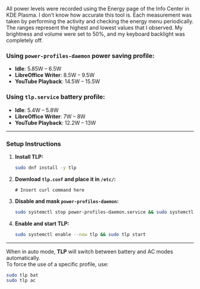 All power levels were recorded using the Energy page of the Info Center in KDE Plasma. I don’t know how accurate this tool is. Each measurement was taken by performing the activity and checking the energy menu periodically. The ranges represent the highest and lowest values that I observed. My brightness and volume were set to 50%, and my keyboard backlight was completely off.

### Using `power-profiles-daemon` power saving profile:
- **Idle**: 5.85W – 6.5W
- **LibreOffice Writer**: 8.5W – 9.5W
- **YouTube Playback**: 14.5W – 15.5W

### Using `tlp.service` battery profile:
- **Idle**: 5.4W – 5.8W
- **LibreOffice Writer**: 7W – 8W
- **YouTube Playback**: 12.2W – 13W

---

### Setup Instructions

1. **Install TLP:**
    ```bash
    sudo dnf install -y tlp
    ```

2. **Download `tlp.conf` and place it in `/etc/`:**
    ```
    # Insert curl command here
    ```
    
3. **Disable and mask `power-profiles-daemon`:**
    ```bash
    sudo systemctl stop power-profiles-daemon.service && sudo systemctl mask power-profiles-daemon.service
    ```

4. **Enable and start TLP:**
    ```bash
    sudo systemctl enable --now tlp && sudo tlp start
    ```

---

When in auto mode, **TLP** will switch between battery and AC modes automatically.  
To force the use of a specific profile, use:

```bash
sudo tlp bat
sudo tlp ac
```
